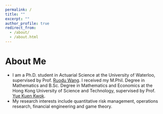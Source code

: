 ```yaml
---
permalink: /
title: ""
excerpt: ""
author_profile: true
redirect_from: 
  - /about/
  - /about.html
---
```


# About Me
* I am a Ph.D. student in Actuarial Science at the University of Waterloo, supervised by Prof. [Ruodu Wang](http://sas.uwaterloo.ca/~wang/). I received my M.Phil. Degree in Mathematics and B.Sc. Degree in Mathematics and Economics at the Hong Kong University of Science and Technology, supervised by Prof. [Yue Kuen Kwok](https://www.math.ust.hk/~maykwok/).
* My research interests include quantitative risk management, operations research, financial engineering and game theory.
